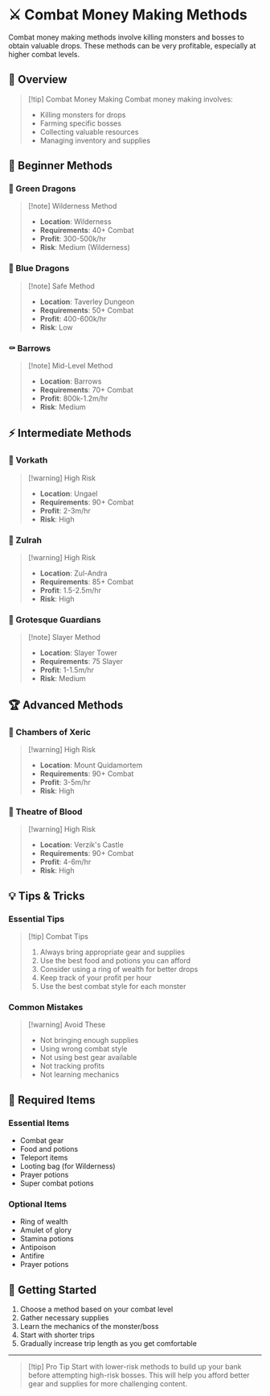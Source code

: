 # ⚔️ Combat Money Making Methods

Combat money making methods involve killing monsters and bosses to obtain valuable drops. These methods can be very profitable, especially at higher combat levels.

## 🎯 Overview

> [!tip] Combat Money Making
> Combat money making involves:
> - Killing monsters for drops
> - Farming specific bosses
> - Collecting valuable resources
> - Managing inventory and supplies

## 🌱 Beginner Methods

<div class="grid grid-cols-1 md:grid-cols-3 gap-4">
<div>

### 🐉 Green Dragons
> [!note] Wilderness Method
> - **Location**: Wilderness
> - **Requirements**: 40+ Combat
> - **Profit**: 300-500k/hr
> - **Risk**: Medium (Wilderness)

</div>
<div>

### 🐉 Blue Dragons
> [!note] Safe Method
> - **Location**: Taverley Dungeon
> - **Requirements**: 50+ Combat
> - **Profit**: 400-600k/hr
> - **Risk**: Low

</div>
<div>

### ⚰️ Barrows
> [!note] Mid-Level Method
> - **Location**: Barrows
> - **Requirements**: 70+ Combat
> - **Profit**: 800k-1.2m/hr
> - **Risk**: Medium

</div>
</div>

## ⚡ Intermediate Methods

<div class="grid grid-cols-1 md:grid-cols-3 gap-4">
<div>

### 🐉 Vorkath
> [!warning] High Risk
> - **Location**: Ungael
> - **Requirements**: 90+ Combat
> - **Profit**: 2-3m/hr
> - **Risk**: High

</div>
<div>

### 🐍 Zulrah
> [!warning] High Risk
> - **Location**: Zul-Andra
> - **Requirements**: 85+ Combat
> - **Profit**: 1.5-2.5m/hr
> - **Risk**: High

</div>
<div>

### 👻 Grotesque Guardians
> [!note] Slayer Method
> - **Location**: Slayer Tower
> - **Requirements**: 75 Slayer
> - **Profit**: 1-1.5m/hr
> - **Risk**: Medium

</div>
</div>

## 🏆 Advanced Methods

<div class="grid grid-cols-1 md:grid-cols-2 gap-4">
<div>

### 🏰 Chambers of Xeric
> [!warning] High Risk
> - **Location**: Mount Quidamortem
> - **Requirements**: 90+ Combat
> - **Profit**: 3-5m/hr
> - **Risk**: High

</div>
<div>

### 🏰 Theatre of Blood
> [!warning] High Risk
> - **Location**: Verzik's Castle
> - **Requirements**: 90+ Combat
> - **Profit**: 4-6m/hr
> - **Risk**: High

</div>
</div>

## 💡 Tips & Tricks

<div class="grid grid-cols-1 md:grid-cols-2 gap-4">
<div>

### Essential Tips
> [!tip] Combat Tips
> 1. Always bring appropriate gear and supplies
> 2. Use the best food and potions you can afford
> 3. Consider using a ring of wealth for better drops
> 4. Keep track of your profit per hour
> 5. Use the best combat style for each monster

</div>
<div>

### Common Mistakes
> [!warning] Avoid These
> - Not bringing enough supplies
> - Using wrong combat style
> - Not using best gear available
> - Not tracking profits
> - Not learning mechanics

</div>
</div>

## 🎒 Required Items

<div class="grid grid-cols-1 md:grid-cols-2 gap-4">
<div>

### Essential Items
- Combat gear
- Food and potions
- Teleport items
- Looting bag (for Wilderness)
- Prayer potions
- Super combat potions

</div>
<div>

### Optional Items
- Ring of wealth
- Amulet of glory
- Stamina potions
- Antipoison
- Antifire
- Prayer potions

</div>
</div>

## 🚀 Getting Started

1. Choose a method based on your combat level
2. Gather necessary supplies
3. Learn the mechanics of the monster/boss
4. Start with shorter trips
5. Gradually increase trip length as you get comfortable

---

> [!tip] Pro Tip
> Start with lower-risk methods to build up your bank before attempting high-risk bosses. This will help you afford better gear and supplies for more challenging content. 